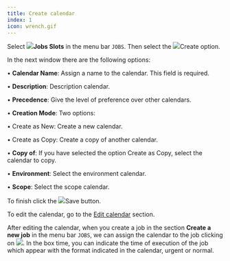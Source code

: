 ```yaml
---
title: Create calendar
index: 1
icon: wrench.gif
---
```


Select <img src="/static/images/icons/slot.png" />**Jobs Slots** in the menu bar `JOBS`. Then select the <img src="/static/images/icons/add.gif" />Create option.

In the next window there are the following options:

• **Calendar Name**: Assign a name to the calendar. This field is required.

• **Description**: Description calendar.

• **Precedence**: Give the level of preference over other calendars.

• **Creation Mode**: Two options:

  • Create as New: Create a new calendar.

  • Create as Copy: Create a copy of another calendar.

  
• **Copy of**: If you have selected the option Create as Copy, select the calendar to copy.

• **Environment**: Select the environment calendar.

• **Scope**: Select the scope calendar.

To finish click the <img src="/static/images/icons/save.png" />Save button.

To edit the calendar, go to the [Edit calendar](howto/edit-calendar) section.

After editing the calendar, when you create a job in the section **Create a new job** in the menu bar `JOBS`, we can assign the calendar to the job clicking on <img src="/static/images/icons/calendar_view_month.png" />. In the box time, you can indicate the time of execution of the job which appear with the format indicated in the calendar, urgent or normal.